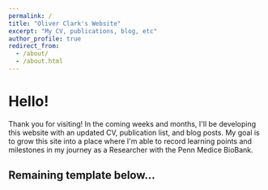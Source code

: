 ```yaml
---
permalink: /
title: "Oliver Clark's Website"
excerpt: "My CV, publications, blog, etc"
author_profile: true
redirect_from: 
  - /about/
  - /about.html
---
```


Hello!
======
Thank you for visiting! In the coming weeks and months, I'll be developing this website with an updated CV, publication list, and blog posts. My goal is to grow this site into a place where I'm able to record learning points and milestones in my journey as a Researcher with the Penn Medice BioBank. 

Remaining template below...
------
